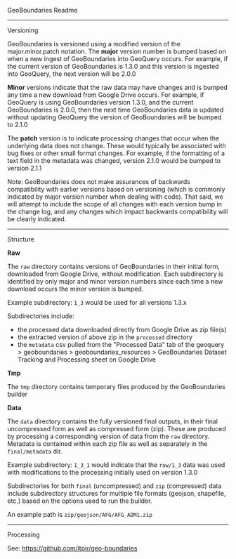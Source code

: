 

GeoBoundaries Readme


-------------------
Versioning

GeoBoundaries is versioned using a modified version of the major.minor.patch notation.
The **major** version number is bumped based on when a new ingest of GeoBoundaries into GeoQuery occurs.
For example, if the current version of GeoBoundaries is 1.3.0 and this version is ingested into GeoQuery,
the next version will be 2.0.0

**Minor** versions indicate that the raw data may have changes and is bumped any time a new download from Google
Drive occurs. For example, if GeoQuery is using GeoBoundaries version 1.3.0, and the current GeoBoundaries is 2.0.0,
then the next time GeoBoundaries data is updated without updating GeoQuery the version of GeoBoundaries
will be bumped to 2.1.0

The **patch** version is to indicate processing changes that occur when the underlying data does not change.
These would typically be associated with bug fixes or other small format changes. For example, if the formatting
of a text field in the metadata was changed, version 2.1.0 would be bumped to version 2.1.1

Note: GeoBoundaries does not make assurances of backwards compatibility with earlier versions based on
versioning (which is commonly indicated by major version number when dealing with code). That said, we will attempt
to include the scope of all changes with each version bump in the change log, and any changes which impact
backwards compatibility will be clearly indicated.



-------------------
Structure


__Raw__

The `raw` directory contains versions of GeoBoundaries in their initial form, downloaded from Google Drive, without modification.
Each subdirectory is identified by only major and minor version numbers since each time a new download occurs the minor version is bumped.

Example subdirectory: `1_3` would be used for all versions 1.3.x

Subdirectories include:

- the processed data downloaded directly from Google Drive as zip file(s)
- the extracted version of above zip in the `processed` directory
- the `metadata` csv pulled from the "Processed Data" tab of the geoquery > geoboundaries > geoboundaries_resources > GeoBoundaries Dataset Tracking and Processing sheet on Google Drive


__Tmp__

The `tmp` directory contains temporary files produced by the GeoBoundaries builder


__Data__

The `data` directory contains the fully versioned final outputs, in their final uncompressed form as well as compressed form (zip). These are produced by processing a corresponding version of data from the `raw` directory. Metadata is contained within each zip file as well as separately in the `final/metadata` dir.

Example subdirectory: `1_3_1` would indicate that the `raw/1_3` data was used with modifications to the processing initially used on version 1.3.0

Subdirectories for both `final` (uncompressed) and `zip` (compressed) data include subdirectory structures for multiple file formats (geojson, shapefile, etc.) based on the options used to run the builder.

An example path is `zip/geojson/AFG/AFG_ADM1.zip`


-------------------
Processing


See:
https://github.com/itpir/geo-boundaries




